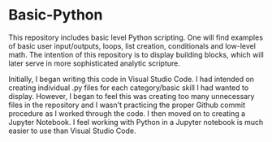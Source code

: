 # Basic-Python

This repository includes basic level Python scripting. One will find examples of basic user input/outputs, loops, list creation, conditionals and low-level math. The intention of this repository is to display building blocks, which will later serve in more sophisticated analytic scripture.

Initially, I began writing this code in Visual Studio Code. I had intended on creating individual .py files for each category/basic skill I had wanted to display. However, I began to feel this was creating too many unnecessary files in the repository and I wasn't practicing the proper Github commit procedure as I worked through the code. I then moved on to creating a Jupyter Notebook. I feel working with Python in a Jupyter notebook is much easier to use than Visual Studio Code.
